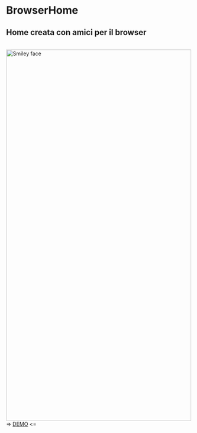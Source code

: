 # BrowserHome
<h2>Home creata con amici per il browser</h2>
<br>
<img src="https://hersel.it/immagini/homebrowser.png" alt="Smiley face" height="1000" width="500">
=> <a href="https://hersel.it/home">DEMO</a> <=
